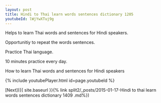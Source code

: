 ```yaml
---
layout: post
title: Hindi to Thai learn words sentences dictionary 1205 
youtubeId: lWjYwXTuj9g
---
```

 
 
Helps to learn Thai words and sentences for Hindi speakers.

Opportunitiy to repeat the words sentences. 

Practice Thai language. 
 
10 minutes practice every day. 
 
How to learn Thai words and sentences for Hindi speakers 
 
{% include youtubePlayer.html id=page.youtubeId %}
 
 
[Next]({{ site.baseurl }}{% link  split2/_posts/2015-01-17-Hindi to thai learn words sentences dictionary 1409 .md%})
 
